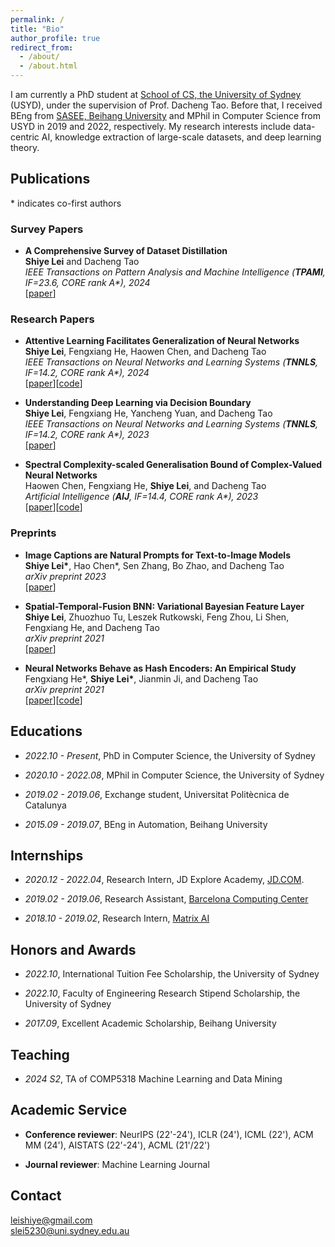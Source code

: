 ```yaml
---
permalink: /
title: "Bio"
author_profile: true
redirect_from: 
  - /about/
  - /about.html
---
```


I am currently a PhD student at [School of CS, the University of Sydney](https://www.sydney.edu.au/engineering/schools/school-of-computer-science.html) (USYD), under the supervision of Prof. Dacheng Tao. Before that, I received BEng from [SASEE, Beihang University](https://asee.buaa.edu.cn/) and MPhil in Computer Science from USYD in 2019 and 2022, respectively. My research interests include data-centric AI, knowledge extraction of large-scale datasets, and deep learning theory.



Publications
-----

\* indicates co-first authors

### Survey Papers
- **A Comprehensive Survey of Dataset Distillation** \
  **Shiye Lei** and Dacheng Tao \
  *IEEE Transactions on Pattern Analysis and Machine Intelligence (**TPAMI**, IF=23.6, CORE rank A\*), 2024* \
  [[paper](https://doi.org/10.1109/TPAMI.2023.3322540)]

### Research Papers

- **Attentive Learning Facilitates Generalization of Neural Networks** \
  **Shiye Lei**, Fengxiang He, Haowen Chen, and Dacheng Tao \
  *IEEE Transactions on Neural Networks and Learning Systems (**TNNLS**, IF=14.2, CORE rank A\*), 2024* \
  [[paper](https://doi.org/10.1109/TNNLS.2024.3356310)][[code](https://github.com/LeavesLei/attentive_learning)]
  
- **Understanding Deep Learning via Decision Boundary** \
  **Shiye Lei**, Fengxiang He, Yancheng Yuan, and Dacheng Tao \
  *IEEE Transactions on Neural Networks and Learning Systems (**TNNLS**, IF=14.2, CORE rank A\*), 2023* \
  [[paper](https://doi.org/10.1109/TNNLS.2023.3326654)]


- **Spectral Complexity-scaled Generalisation Bound of Complex-Valued Neural Networks** \
  Haowen Chen, Fengxiang He, **Shiye Lei**, and Dacheng Tao \
  *Artificial Intelligence (**AIJ**, IF=14.4, CORE rank A\*), 2023* \
  [[paper](https://doi.org/10.1016/j.artint.2023.103951)][[code](https://github.com/LeavesLei/cvnn_generalization)]


### Preprints

- **Image Captions are Natural Prompts for Text-to-Image Models** \
  **Shiye Lei\***, Hao Chen\*, Sen Zhang, Bo Zhao, and Dacheng Tao \
  *arXiv preprint 2023* \
  [[paper](https://arxiv.org/pdf/2307.08526.pdf)]
  
  
- **Spatial-Temporal-Fusion BNN: Variational Bayesian Feature Layer** \
  **Shiye Lei**, Zhuozhuo Tu, Leszek Rutkowski, Feng Zhou, Li Shen, Fengxiang He, and Dacheng Tao \
  *arXiv preprint 2021* \
  [[paper](https://arxiv.org/pdf/2112.06281.pdf)]

- **Neural Networks Behave as Hash Encoders: An Empirical Study** \
  Fengxiang He\*, **Shiye Lei\***, Jianmin Ji, and Dacheng Tao \
  *arXiv preprint 2021* \
  [[paper](https://arxiv.org/pdf/2101.05490.pdf)][[code](https://github.com/LeavesLei/activation-code)]


Educations
-----
- *2022.10 - Present*, PhD in Computer Science, the University of Sydney

- *2020.10 - 2022.08*, MPhil in Computer Science, the University of Sydney

- *2019.02 - 2019.06*, Exchange student, Universitat Politècnica de Catalunya

- *2015.09 - 2019.07*, BEng in Automation, Beihang University


Internships
-----

- *2020.12 - 2022.04*, Research Intern, JD Explore Academy, [JD.COM](https://corporate.jd.com/home).

- *2019.02 - 2019.06*, Research Assistant, [Barcelona Computing Center](https://www.bsc.es/)

- *2018.10 - 2019.02*, Research Intern, [Matrix AI](https://www.matrix.io/)


Honors and Awards
-----

- *2022.10*, International Tuition Fee Scholarship, the University of Sydney
  
- *2022.10*, Faculty of Engineering Research Stipend Scholarship, the University of Sydney
  
- *2017.09*, Excellent Academic Scholarship, Beihang University

Teaching
-----
- *2024 S2*, TA of COMP5318 Machine Learning and Data Mining

Academic Service
-----
- **Conference reviewer**: NeurIPS (22'-24'), ICLR (24'), ICML (22'), ACM MM (24'), AISTATS (22'-24'), ACML (21'/22')

- **Journal reviewer**: Machine Learning Journal


Contact
-----
[leishiye@gmail.com](mailto:leishiye@gmail.com)  
[slei5230@uni.sydney.edu.au](mailto:slei5230@uni.sydney.edu.au) 

